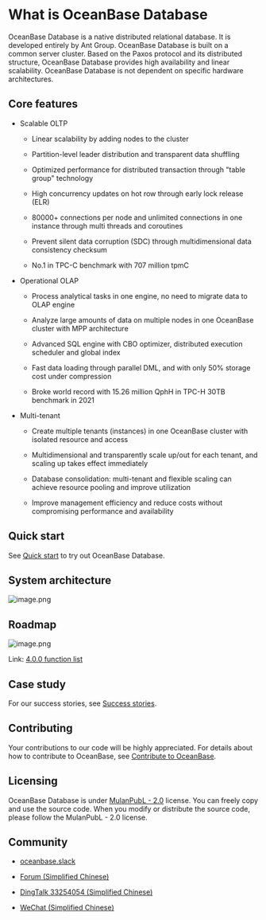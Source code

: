 # What is OceanBase Database

OceanBase Database is a native distributed relational database. It is developed entirely by Ant Group. OceanBase Database is built on a common server cluster. Based on the Paxos protocol and its distributed structure, OceanBase Database provides high availability and linear scalability. OceanBase Database is not dependent on specific hardware architectures.

## Core features

- Scalable OLTP
  
  - Linear scalability by adding nodes to the cluster

  - Partition-level leader distribution and transparent data shuffling

  - Optimized performance for distributed transaction through "table group" technology

  - High concurrency updates on hot row through early lock release (ELR)

  - 80000+ connections per node and unlimited connections in one instance through multi threads and coroutines

  - Prevent silent data corruption (SDC) through multidimensional data consistency checksum

  - No.1 in TPC-C benchmark with 707 million tpmC

- Operational OLAP

  - Process analytical tasks in one engine, no need to migrate data to OLAP engine

  - Analyze large amounts of data on multiple nodes in one OceanBase cluster with MPP architecture

  - Advanced SQL engine with CBO optimizer, distributed execution scheduler and global index

  - Fast data loading through parallel DML, and with only 50% storage cost under compression

  - Broke world record with 15.26 million QphH in TPC-H 30TB benchmark in 2021

- Multi-tenant

  - Create multiple tenants (instances) in one OceanBase cluster with isolated resource and access

  - Multidimensional and transparently scale up/out for each tenant, and scaling up takes effect immediately

  - Database consolidation: multi-tenant and flexible scaling can achieve resource pooling and improve utilization

  - Improve management efficiency and reduce costs without compromising performance and availability

## Quick start

See [Quick start](https://open.oceanbase.com/quickStart) to try out OceanBase Database.

## System architecture

![image.png](https://cdn.nlark.com/yuque/0/2022/png/25820454/1667369873624-c1707034-471a-4f79-980f-6d1760dac8eb.png)

## Roadmap

![image.png](https://cdn.nlark.com/yuque/0/2022/png/25820454/1667369873613-44957682-76fe-42c2-b4c7-9356ed5b35f0.png)

Link: [4.0.0 function list](https://github.com/oceanbase/oceanbase/milestone/3)

## Case study

For our success stories, see [Success stories](https://www.oceanbase.com/en/customer/home).

## Contributing

Your contributions to our code will be highly appreciated. For details about how to contribute to OceanBase, see [Contribute to OceanBase](https://github.com/oceanbase/oceanbase/wiki/Contribute-to-OceanBase).

## Licensing

OceanBase Database is under [MulanPubL - 2.0](http://license.coscl.org.cn/MulanPubL-2.0/#english) license. You can freely copy and use the source code. When you modify or distribute the source code, please follow the MulanPubL - 2.0 license.

## Community

- [oceanbase.slack](https://oceanbase.slack.com/)

- [Forum (Simplified Chinese)](https://ask.oceanbase.com/)

- [DingTalk 33254054 (Simplified Chinese)](https://h5.dingtalk.com/circle/healthCheckin.html?corpId=ding12cfbe0afb058f3cde5ce625ff4abdf6&53108=bb418&cbdbhh=qwertyuiop&origin=1)

- [WeChat (Simplified Chinese)](https://gw.alipayobjects.com/zos/oceanbase/0a69627f-8005-4c46-be1f-aac7a2b85c13/image/2022-03-01/85d42796-4e22-463a-9658-57402d7b9bc3.png)

